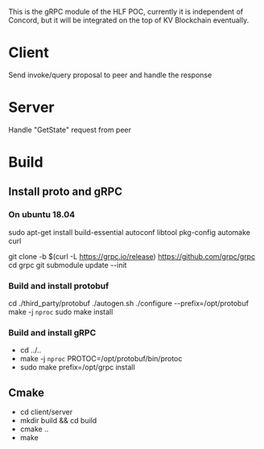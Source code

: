 This is the gRPC module of the HLF POC, currently it is independent of Concord, but it will be integrated on the top of KV Blockchain eventually.

# Client 
  Send invoke/query proposal to peer and handle the response

# Server
  Handle "GetState" request from peer

# Build
## Install proto and gRPC
### On ubuntu 18.04
sudo apt-get install build-essential autoconf libtool pkg-config automake curl
  
git clone -b $(curl -L https://grpc.io/release) https://github.com/grpc/grpc
cd grpc
git submodule update --init
 
### Build and install protobuf
cd ./third_party/protobuf
./autogen.sh
./configure --prefix=/opt/protobuf
make -j `nproc`
sudo make install
  
### Build and install gRPC
 - cd ../..
 - make -j `nproc` PROTOC=/opt/protobuf/bin/protoc 
 - sudo make prefix=/opt/grpc install

## Cmake
 - cd client/server
 - mkdir build && cd build
 - cmake ..
 - make
